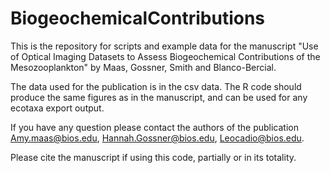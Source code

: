 # BiogeochemicalContributions

This is the repository for scripts and example data for the manuscript "Use of Optical Imaging Datasets to Assess Biogeochemical Contributions of the Mesozooplankton" by Maas, Gossner, Smith and Blanco-Bercial. 

The data used for the publication is in the csv data. The R code should produce the same figures as in the manuscript, and can be used for any ecotaxa export output. 

If you have any question please contact the authors of the publication Amy.maas@bios.edu, Hannah.Gossner@bios.edu, Leocadio@bios.edu.

Please cite the manuscript if using this code, partially or in its totality. 
